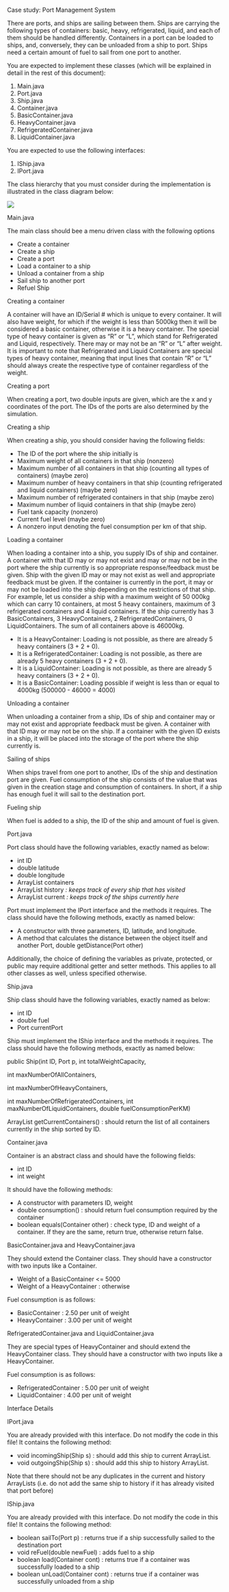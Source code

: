 Case study: Port Management System 

There are ports, and ships are sailing between them. Ships are carrying the following types of containers: basic, heavy, refrigerated, liquid, and each of them should be handled differently. Containers in a port can be loaded to ships, and, conversely, they can be unloaded from a ship to port.  Ships need a certain amount of fuel to sail from one port to another. 

You are expected to implement these classes (which will be explained in detail in the rest of this document): 

1. Main.java 
1. Port.java 
1. Ship.java 
1. Container.java 
1. BasicContainer.java 
1. HeavyContainer.java 
1. RefrigeratedContainer.java 
1. LiquidContainer.java 

You are expected to use the following interfaces: 

1. IShip.java 
1. IPort.java 

The class hierarchy that you must consider during the implementation is illustrated in the class diagram below: 

![](Aspose.Words.66b8cf9b-1a88-48c0-ae84-c87d7fd2c5fa.001.jpeg)

Main.java 

The main class should bee a menu driven class with the following options 

- Create a container 
- Create a ship 
- Create a port 
- Load a container to a ship 
- Unload a container from a ship 
- Sail ship to another port 
- Refuel Ship 

Creating a container 

A container will have an ID/Serial # which is unique to every container. It will also have weight, for which if the weight is less than 5000kg then it will be considered a basic container, otherwise it is a heavy container. The special type of heavy container is given as “R” or “L”, which stand for Refrigerated and Liquid, respectively. There may or may not be an “R” or “L” after weight. It is important to note that Refrigerated and Liquid Containers are special types of heavy container, meaning that input lines that contain “R” or “L” should always create the respective type of container regardless of the weight. 

Creating a port 

When creating a port, two double inputs are given, which are the x and y coordinates of the port. The IDs of the ports are also determined by the simulation. 

Creating a ship 

When creating a ship, you should consider having the following fields: 

- The ID of the port where the ship initially is 
- Maximum weight of all containers in that ship (nonzero) 
- Maximum number of all containers in that ship (counting all types of containers) (maybe zero) 
- Maximum number of heavy containers in that ship (counting refrigerated and liquid containers) (maybe zero) 
- Maximum number of refrigerated containers in that ship (maybe zero) 
- Maximum number of liquid containers in that ship (maybe zero) 
- Fuel tank capacity (nonzero) 
- Current fuel level (maybe zero) 
- A nonzero input denoting the fuel consumption per km of that ship. 

Loading a container 

When loading a container into a ship, you supply IDs of ship and container. A container with that ID may or may not exist and may or may not be in the port where the ship currently is so appropriate response/feedback must be given. Ship with the given ID may or may not exist as well and appropriate feedback must be given. If the container is currently in the port, it may or may not be loaded into the ship depending on the restrictions of that ship. For example, let us consider a ship with a maximum weight of 50 000kg which can carry 10 containers, at most 5 heavy containers, maximum of 3 refrigerated containers and 4 liquid containers. If the ship currently has 3 BasicContainers, 3 HeavyContainers, 2 RefrigeratedContainers, 0 LiquidContainers. The sum of all containers above is 46000kg. 

- It is a HeavyContainer: Loading is not possible, as there are already 5 heavy containers (3 + 2 + 0). 
- It is a RefrigeratedContainer: Loading is not possible, as there are already 5 heavy containers (3 + 2 + 0). 
- It is a LiquidContainer: Loading is not possible, as there are already 5 heavy containers (3 + 2 + 0). 
- It is a BasicContainer: Loading possible if weight is less than or equal to 4000kg (500000 - 46000 = 4000) 

Unloading a container 

When unloading a container from a ship, IDs of ship and container may or may not exist and appropriate feedback must be given. A container with that ID may or may not be on the ship. If a container with the given ID exists in a ship, it will be placed into the storage of the port where the ship currently is. 

Sailing of ships 

When ships travel from one port to another, IDs of the ship and destination port are given. Fuel consumption of the ship consists of the value that was given in the creation stage and consumption of containers. In short, if a ship has enough fuel it will sail to the destination port. 

Fueling ship 

When fuel is added to a ship, the ID of the ship and amount of fuel is given.  

Port.java 

Port class should have the following variables, exactly named as below: 

- int ID 
- double latitude 
- double longitude 
- ArrayList<Container> containers 
- ArrayList<Ship> history *: keeps track of every ship that has visited* 
- ArrayList<Ship> current *: keeps track of the ships currently here* 

Port must implement the IPort interface and the methods it requires. The class should have the following methods, exactly as named below: 

- A constructor with three parameters, ID, latitude, and longitude. 
- A method that calculates the distance between the object itself and another Port, double getDistance(Port other) 

Additionally, the choice of defining the variables as private, protected, or public may require additional getter and setter methods. This applies to all other classes as well, unless specified otherwise. 

Ship.java 

Ship class should have the following variables, exactly named as below: 

- int ID 
- double fuel 
- Port currentPort 

Ship must implement the IShip interface and the methods it requires. The class should have the following methods, exactly as named below: 

public Ship(int ID, Port p, int totalWeightCapacity,  

int maxNumberOfAllContainers,  

int maxNumberOfHeavyContainers,  

int maxNumberOfRefrigeratedContainers,  int maxNumberOfLiquidContainers,  double fuelConsumptionPerKM) 

ArrayList<Container> getCurrentContainers() : should return the list of all containers currently in the ship sorted by ID. 

Container.java 

Container is an abstract class and should have the following fields: 

- int ID 
- int weight 

It should have the following methods: 

- A constructor with parameters ID, weight 
- double consumption() : should return fuel consumption required by the container 
- boolean equals(Container other) : check type, ID and weight of a container. If they are the same, return true, otherwise return false. 

BasicContainer.java and HeavyContainer.java 

They should extend the Container class. They should have a constructor with two inputs like a Container. 

- Weight of a BasicContainer <= 5000 
- Weight of a HeavyContainer : otherwise 

Fuel consumption is as follows: 

- BasicContainer : 2.50 per unit of weight 
- HeavyContainer : 3.00 per unit of weight 

RefrigeratedContainer.java and LiquidContainer.java 

They are special types of HeavyContainer and should extend the HeavyContainer class. They should have a constructor with two inputs like a HeavyContainer. 

Fuel consumption is as follows: 

- RefrigeratedContainer : 5.00 per unit of weight 
- LiquidContainer : 4.00 per unit of weight 

Interface Details 

IPort.java 

You are already provided with this interface. Do not modify the code in this file! It contains the following method: 

- void incomingShip(Ship s) : should add this ship to current ArrayList. 
- void outgoingShip(Ship s) : should add this ship to history ArrayList. 

Note that there should not be any duplicates in the current and history ArrayLists (i.e. do not add the same ship to history if it has already visited that port before) 

IShip.java 

You are already provided with this interface. Do not modify the code in this file! It contains the following method: 

- boolean sailTo(Port p) : returns true if a ship successfully sailed to the destination port 
- void reFuel(double newFuel) : adds fuel to a ship 
- boolean load(Container cont) : returns true if a container was successfully loaded to a ship 
- boolean unLoad(Container cont) : returns true if a container was successfully unloaded from a ship 
